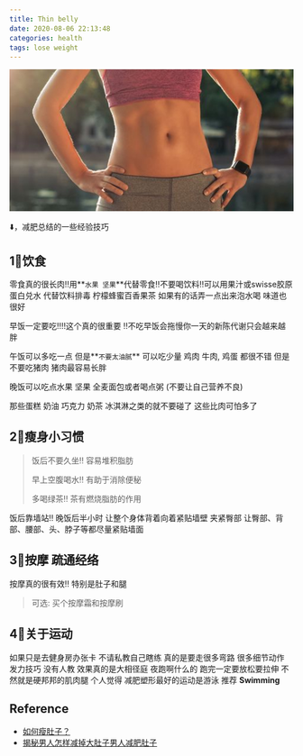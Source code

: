 ```yaml
---
title: Thin belly
date: 2020-08-06 22:13:48
categories: health
tags: lose weight
---
```


<img src="/images/health/thin-belly.jpg" width="550" alt=""/>

<!-- more -->

⬇️，减肥总结的一些经验技巧

## 1⃣饮食

零食真的很长肉‼️用**`水果 坚果`**代替零食‼️不要喝饮料‼️可以用果汁或swisse胶原蛋白兑水 代替饮料排毒 柠檬蜂蜜百香果茶 如果有的话弄一点出来泡水喝 味道也很好

早饭一定要吃‼️‼️这个真的很重要 ‼️不吃早饭会拖慢你一天的新陈代谢只会越来越胖

午饭可以多吃一点 但是**`不要太油腻`** 可以吃少量 鸡肉 牛肉, 鸡蛋 都很不错 但是不要吃猪肉 猪肉最容易长胖

晚饭可以吃点水果 坚果 全麦面包或者喝点粥 (不要让自己营养不良)

那些蛋糕 奶油 巧克力 奶茶 冰淇淋之类的就不要碰了 这些比肉可怕多了

## 2⃣瘦身小习惯

> 饭后不要久坐‼️ 容易堆积脂肪
>
> 早上空腹喝水‼️ 有助于消除便秘
>
> 多喝绿茶‼️ 茶有燃烧脂肪的作用

饭后靠墙站‼️ 晚饭后半小时 让整个身体背着向着紧贴墙壁 夹紧臀部 让臀部、背部、腰部、头、脖子等都尽量紧贴墙面

## 3⃣按摩 疏通经络

按摩真的很有效‼️ 特别是肚子和腿

> 可选: 买个按摩霜和按摩刷


## 4⃣关于运动

如果只是去健身房办张卡 不请私教自己瞎练 真的是要走很多弯路 很多细节动作 发力技巧 没有人教 效果真的是大相径庭 夜跑啊什么的 跑完一定要放松要拉伸 不然就是硬邦邦的肌肉腿 个人觉得 减肥塑形最好的运动是游泳 推荐 **Swimming**

## Reference

- [如何瘦肚子？](https://www.zhihu.com/question/24757268)
- [揭秘男人怎样减掉大肚子男人减肥肚子](https://kknews.cc/zh-sg/health/mqmyz99.html)








